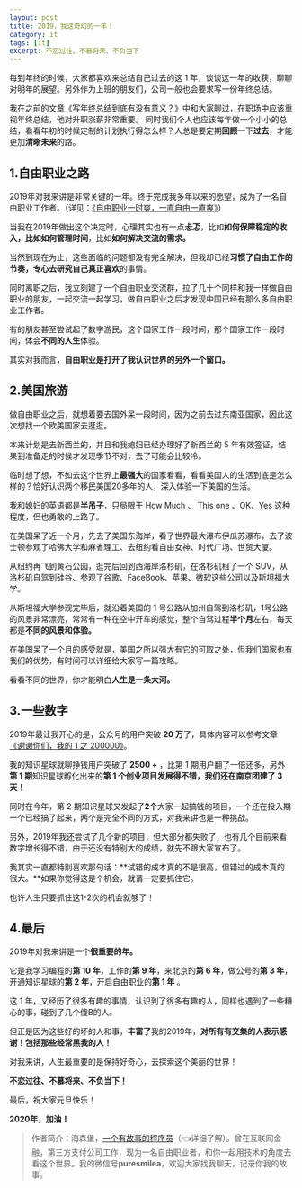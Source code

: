 ```yaml
---
layout: post
title: 2019，我这奇幻的一年！
category: it
tags: [it]
excerpt: 不恋过往、不慕将来、不负当下
---
```


每到年终的时候，大家都喜欢来总结自己过去的这 1 年，谈谈这一年的收获，聊聊对明年的展望。另外作为上班的朋友们，公司一般也会要求写一份年终总结。

我在之前的文章[《写年终总结到底有没有意义？》](https://mp.weixin.qq.com/s/wDU8mEaeNx2x0hQWxZOqwQ)中和大家聊过，在职场中应该重视年终总结，他对升职涨薪非常重要。
同时我们个人也应该每年做一个小小的总结，看看年初的时候定制的计划执行得怎么样？人总是要定期**回顾**一下**过去**，才能更加**清晰未来**的路。

## 1.自由职业之路

2019年对我来讲是非常关键的一年。终于完成我多年以来的愿望，成为了一名自由职业工作者。（详见：[《自由职业一时爽，一直自由一直爽》](https://mp.weixin.qq.com/s/MysV4VgzPGbcU0PIFxkCmQ)）

当我在2019年做出这个决定时，心理其实也有一点**忐忑**，比如**如何保障稳定的收入，**比如**如何管理时间**，比如**如何解决交流的需求。**

当然到现在为止，这些面临的问题都没有完全解决，但我却已经**习惯了自由工作的节奏，**专心去研究自己**真正喜欢**的事情。

同时离职之后，我立刻建了一个自由职业交流群，拉了几十个同样和我一样做自由职业的朋友，一起交流一起学习，做自由职业之后才发现中国已经有那么多自由职业工作者。

有的朋友甚至尝试起了数字游民，这个国家工作一段时间，那个国家工作一段时间，体会**不同的人生**体验。

其实对我而言，**自由职业是打开了我认识世界的另外一个窗口。**

## 2.美国旅游

做自由职业之后，就想着要去国外呆一段时间，因为之前去过东南亚国家，因此这次想找一个欧美国家去逛逛。

本来计划是去新西兰的，并且和我媳妇已经办理好了新西兰的 5 年有效签证，结果到准备走的时候才发现季节不对，去了可能会比较冷。

临时想了想，不如去这个世界上**最强大**的国家看看，看看美国人的生活到底是怎么样的？恰好认识两个移民美国20多年的人，深入体验一下美国的生活。

我和媳妇的英语都是**半吊子**，只局限于 How Much  、 This  one 、OK、Yes 这种程度，但也勇敢的上路了。

在美国呆了近一个月，先去了美国东海岸，看了世界最大瀑布伊瓜苏瀑布，去了波士顿参观了哈佛大学和麻省理工、去纽约看自由女神、时代广场、世贸大厦。

从纽约再飞到黄石公园，逛完后回到西海岸洛杉矶，在洛杉矶租了一个 SUV，从洛杉矶自驾到硅谷、参观了谷歌、FaceBook、苹果、微软这些公司以及斯坦福大学。

从斯坦福大学参观完毕后，就沿着美国的 1 号公路从加州自驾到洛杉矶，1号公路的风景非常漂亮，常常有一种在空中开车的感觉，整个自驾过程**半个月**左右，每天都是**不同的风景和体验。**

在美国呆了一个月的感受就是，美国之所以强大有它的可取之处，但我们国家也有我们的优势，有时间可以详细给大家写一篇攻略。

看看不同的世界，你才能明白**人生是一条大河。**

## 3.一些数字

2019年最让我开心的是，公众号的用户突破 **20 万**了，具体内容可以参考文章[《谢谢你们，我的 1 之 200000》](https://mp.weixin.qq.com/s/n5FLmtZyWUscAPzyVOTIIA)。

我的知识星球就聊挣钱用户突破了 **2500 +** ，比第 1 期用户翻了一倍还多，另外**第 1 期**知识星球孵化出来的**第 1 个创业项目发展得不错，**我们还在**南京团建了 3 天！**

同时在今年，第 2 期知识星球又发起了**2个**大家一起搞钱的项目，一个还在投入期一个已经搞了起来，两个是完全不同的方式，对我来讲也是一种挑战。

另外，2019年我还尝试了几个新的项目，但大部分都失败了，也有几个目前来看数字增长得不错，由于还没有特别大的成绩，就先不跟大家宣布了。

我其实一直都特别喜欢那句话：**试错的成本真的不是很高，但错过的成本真的很大。**如果你觉得这是个机会，就请一定要抓住它。

也许人生只要抓住这1-2次的机会就够了！

## 4.最后

2019年对我来讲是一个**很重要的年。**

它是我学习编程的**第 10 年**，工作的**第 9 年**，来北京的**第 6 年**，做公号的**第 3 年**，开通知识星球的**第 2 年**，开启自由职业的**第 1 年** 。

这 1 年，又经历了很多有趣的事情，认识到了很多有趣的人，同样也遇到了一些糟心的事，碰到了几个傻B的人。

但正是因为这些好的坏的人和事，**丰富了**我的2019年，**对所有有交集的人表示感谢！包括那些经常黑我的人！**

对我来讲，人生最重要的是保持好奇心，去探索这个美丽的世界！

**不恋过往、不慕将来、不负当下！**

最后，祝大家元旦快乐！

**2020年，加油！**

>作者简介：海森堡，[一个有故事的程序员](https://mp.weixin.qq.com/s/yD8FlQectD057l5i1CZfZA)（👈详细了解）。曾在互联网金融，第三方支付公司工作，现为一名自由职业者，和你一起用技术的角度去看这个世界。我的微信号**puresmilea**，欢迎大家找我聊天，记录你我的故事。
